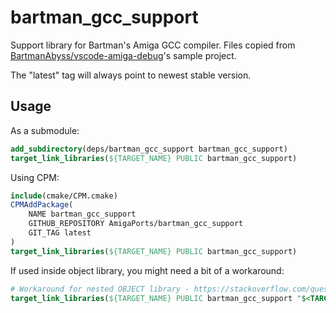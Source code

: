 # bartman_gcc_support

Support library for Bartman's Amiga GCC compiler.
Files copied from [BartmanAbyss/vscode-amiga-debug](https://github.com/BartmanAbyss/vscode-amiga-debug)'s sample project.

The "latest" tag will always point to newest stable version.

## Usage

As a submodule:

```cmake
add_subdirectory(deps/bartman_gcc_support bartman_gcc_support)
target_link_libraries(${TARGET_NAME} PUBLIC bartman_gcc_support)
```

Using CPM:

```cmake
include(cmake/CPM.cmake)
CPMAddPackage(
	NAME bartman_gcc_support
	GITHUB_REPOSITORY AmigaPorts/bartman_gcc_support
	GIT_TAG latest
)
target_link_libraries(${TARGET_NAME} PUBLIC bartman_gcc_support)
```

If used inside object library, you might need a bit of a workaround:

```cmake
# Workaround for nested OBJECT library - https://stackoverflow.com/questions/71040175
target_link_libraries(${TARGET_NAME} PUBLIC bartman_gcc_support "$<TARGET_OBJECTS:bartman_gcc_support>")
```
